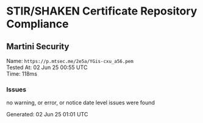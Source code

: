 # STIR/SHAKEN Certificate Repository Compliance

## Martini Security

Name: `https://p.mtsec.me/2e5a/YGis-cxu_a56.pem`\
Tested At: 02 Jun 25 00:55 UTC\
Time: 118ms

### Issues

no warning, or error, or notice date level issues were found

Generated: 02 Jun 25 01:01 UTC